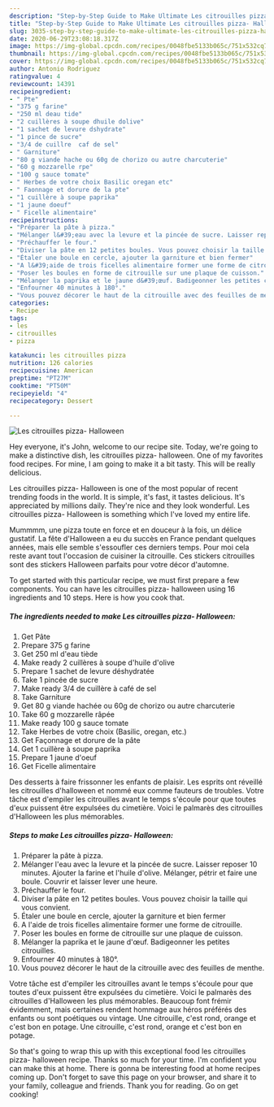 ```yaml
---
description: "Step-by-Step Guide to Make Ultimate Les citrouilles pizza- Halloween"
title: "Step-by-Step Guide to Make Ultimate Les citrouilles pizza- Halloween"
slug: 3035-step-by-step-guide-to-make-ultimate-les-citrouilles-pizza-halloween
date: 2020-06-29T23:08:18.317Z
image: https://img-global.cpcdn.com/recipes/0048fbe5133b065c/751x532cq70/les-citrouilles-pizza-halloween-photo-principale-de-la-recette.jpg
thumbnail: https://img-global.cpcdn.com/recipes/0048fbe5133b065c/751x532cq70/les-citrouilles-pizza-halloween-photo-principale-de-la-recette.jpg
cover: https://img-global.cpcdn.com/recipes/0048fbe5133b065c/751x532cq70/les-citrouilles-pizza-halloween-photo-principale-de-la-recette.jpg
author: Antonio Rodriguez
ratingvalue: 4
reviewcount: 14391
recipeingredient:
- " Pte"
- "375 g farine"
- "250 ml deau tide"
- "2 cuillères à soupe dhuile dolive"
- "1 sachet de levure dshydrate"
- "1 pince de sucre"
- "3/4 de cuillre  caf de sel"
- " Garniture"
- "80 g viande hache ou 60g de chorizo ou autre charcuterie"
- "60 g mozzarelle rpe"
- "100 g sauce tomate"
- " Herbes de votre choix Basilic oregan etc"
- " Faonnage et dorure de la pte"
- "1 cuillère à soupe paprika"
- "1 jaune doeuf"
- " Ficelle alimentaire"
recipeinstructions:
- "Préparer la pâte à pizza."
- "Mélanger l&#39;eau avec la levure et la pincée de sucre. Laisser reposer 10 minutes. Ajouter la farine et l&#39;huile d&#39;olive. Mélanger, pétrir et faire une boule. Couvrir et laisser lever une heure."
- "Préchauffer le four."
- "Diviser la pâte en 12 petites boules. Vous pouvez choisir la taille qui vous convient."
- "Étaler une boule en cercle, ajouter la garniture et bien fermer"
- "A l&#39;aide de trois ficelles alimentaire former une forme de citrouille."
- "Poser les boules en forme de citrouille sur une plaque de cuisson."
- "Mélanger la paprika et le jaune d&#39;œuf. Badigeonner les petites citrouilles."
- "Enfourner 40 minutes à 180°."
- "Vous pouvez décorer le haut de la citrouille avec des feuilles de menthe."
categories:
- Recipe
tags:
- les
- citrouilles
- pizza

katakunci: les citrouilles pizza 
nutrition: 126 calories
recipecuisine: American
preptime: "PT27M"
cooktime: "PT50M"
recipeyield: "4"
recipecategory: Dessert

---
```



![Les citrouilles pizza- Halloween](https://img-global.cpcdn.com/recipes/0048fbe5133b065c/751x532cq70/les-citrouilles-pizza-halloween-photo-principale-de-la-recette.jpg)

Hey everyone, it's John, welcome to our recipe site. Today, we're going to make a distinctive dish, les citrouilles pizza- halloween. One of my favorites food recipes. For mine, I am going to make it a bit tasty. This will be really delicious.

Les citrouilles pizza- Halloween is one of the most popular of recent trending foods in the world. It is simple, it's fast, it tastes delicious. It's appreciated by millions daily. They're nice and they look wonderful. Les citrouilles pizza- Halloween is something which I've loved my entire life.

Mummmm, une pizza toute en force et en douceur à la fois, un délice gustatif. La fête d&#39;Halloween a eu du succès en France pendant quelques années, mais elle semble s&#39;essoufler ces derniers temps. Pour moi cela reste avant tout l&#39;occasion de cuisiner la citrouille. Ces stickers citrouilles sont des stickers Halloween parfaits pour votre décor d&#39;automne.


To get started with this particular recipe, we must first prepare a few components. You can have les citrouilles pizza- halloween using 16 ingredients and 10 steps. Here is how you cook that.

<!--inarticleads1-->

##### The ingredients needed to make Les citrouilles pizza- Halloween:

1. Get  Pâte
1. Prepare 375 g farine
1. Get 250 ml d&#39;eau tiède
1. Make ready 2 cuillères à soupe d&#39;huile d&#39;olive
1. Prepare 1 sachet de levure déshydratée
1. Take 1 pincée de sucre
1. Make ready 3/4 de cuillère à café de sel
1. Take  Garniture
1. Get 80 g viande hachée ou 60g de chorizo ou autre charcuterie
1. Take 60 g mozzarelle râpée
1. Make ready 100 g sauce tomate
1. Take  Herbes de votre choix (Basilic, oregan, etc.)
1. Get  Façonnage et dorure de la pâte
1. Get 1 cuillère à soupe paprika
1. Prepare 1 jaune d&#39;oeuf
1. Get  Ficelle alimentaire


Des desserts à faire frissonner les enfants de plaisir. Les esprits ont réveillé les citrouilles d&#39;halloween et nommé eux comme fauteurs de troubles. Votre tâche est d&#39;empiler les citrouilles avant le temps s&#39;écoule pour que toutes d&#39;eux puissent être expulsées du cimetière. Voici le palmarès des citrouilles d&#39;Halloween les plus mémorables. 

<!--inarticleads2-->

##### Steps to make Les citrouilles pizza- Halloween:

1. Préparer la pâte à pizza.
1. Mélanger l&#39;eau avec la levure et la pincée de sucre. Laisser reposer 10 minutes. Ajouter la farine et l&#39;huile d&#39;olive. Mélanger, pétrir et faire une boule. Couvrir et laisser lever une heure.
1. Préchauffer le four.
1. Diviser la pâte en 12 petites boules. Vous pouvez choisir la taille qui vous convient.
1. Étaler une boule en cercle, ajouter la garniture et bien fermer
1. A l&#39;aide de trois ficelles alimentaire former une forme de citrouille.
1. Poser les boules en forme de citrouille sur une plaque de cuisson.
1. Mélanger la paprika et le jaune d&#39;œuf. Badigeonner les petites citrouilles.
1. Enfourner 40 minutes à 180°.
1. Vous pouvez décorer le haut de la citrouille avec des feuilles de menthe.


Votre tâche est d&#39;empiler les citrouilles avant le temps s&#39;écoule pour que toutes d&#39;eux puissent être expulsées du cimetière. Voici le palmarès des citrouilles d&#39;Halloween les plus mémorables. Beaucoup font frémir évidemment, mais certaines rendent hommage aux héros préférés des enfants ou sont poétiques ou vintage. Une citrouille, c&#39;est rond, orange et c&#39;est bon en potage. Une citrouille, c&#39;est rond, orange et c&#39;est bon en potage. 

So that's going to wrap this up with this exceptional food les citrouilles pizza- halloween recipe. Thanks so much for your time. I'm confident you can make this at home. There is gonna be interesting food at home recipes coming up. Don't forget to save this page on your browser, and share it to your family, colleague and friends. Thank you for reading. Go on get cooking!
